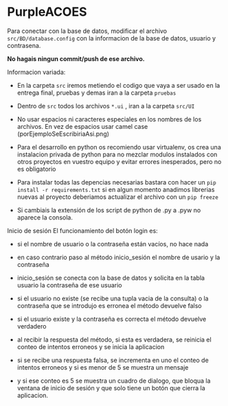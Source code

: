 # PurpleACOES

Para conectar con la base de datos, modificar el archivo `src/BD/database.config` con la informacion de la base de datos, usuario y contrasena.

**No hagais ningun commit/push de ese archivo.**



Informacion variada:

* En la carpeta `src` iremos metiendo el codigo que vaya a ser usado en la entrega final, pruebas y demas iran a la carpeta `pruebas`

* Dentro de `src` todos los archivos `*.ui` , iran a la carpeta `src/UI`

* No usar espacios ni caracteres especiales en los nombres de los archivos. En vez de espacios usar camel case (porEjemploSeEscribiriaAsi.png)

* Para el desarrollo en python os recomiendo usar virtualenv, os crea una instalacion privada de python para no mezclar modulos instalados con otros proyectos en vuestro equipo y evitar errores inesperados, pero no es obligatorio

* Para instalar todas las depencias necesarias bastara con hacer un `pip install -r requirements.txt` si en algun momento anadimos librerias nuevas al proyecto deberiamos actualizar el archivo con un `pip freeze`

* Si cambiais la extensión de los script de python de .py a .pyw no aparece la consola.

Inicio de sesión
El funcionamiento del botón login es:

* si el nombre de usuario o la contraseña están vacíos, no hace nada

* en caso contrario paso al método inicio_sesión el nombre de usario y la contraseña

* inicio_sesión se conecta con la base de datos y  solicita en la tabla usuario la contraseña de ese usuario

* si el usuario no existe (se recibe una tupla vacia de la consulta) o la contraseña que se introdujo es erronea el método devuelve falso

* si el usuario existe y la contraseña es correcta el método devuelve verdadero

* al recibir la respuesta del método, si esta es verdadera, se reinicia el conteo de intentos erroneos y se inicia la aplicacion

* si se recibe una respuesta falsa, se incrementa en uno el conteo de intentos erroneos y si es menor de 5 se muestra un mensaje

* y si ese conteo es 5 se muestra un cuadro de dialogo, que bloqua la ventana de inicio de sesión y que solo tiene un botón que 
cierra la aplicacion.
